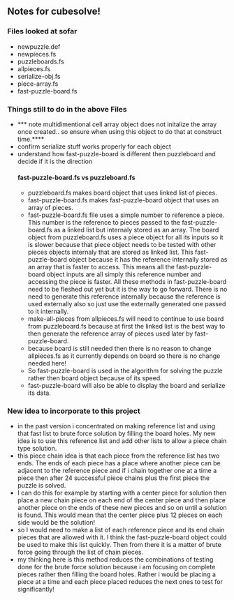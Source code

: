 ## Notes for cubesolve!

### Files looked at sofar
* newpuzzle.def
* newpieces.fs
* puzzleboards.fs
* allpieces.fs
* serialize-obj.fs
* piece-array.fs
* fast-puzzle-board.fs

### Things still to do in the above Files
* *** note multidimentional cell array object does not initalize the array once created.. so ensure when using this object to do that at construct time.****
* confirm serialize stuff works properly for each object
* understand how fast-puzzle-board is different then puzzleboard and decide if it is the direction
  #### fast-puzzle-board.fs vs puzzleboard.fs
  * puzzleboard.fs makes board object that uses linked list of pieces.
  * fast-puzzle-board.fs makes fast-puzzle-board object that uses an array of pieces.  
  * fast-puzzle-board.fs file uses a simple number to reference a piece.  This number is the reference to pieces passed to the fast-puzzle-board.fs as a linked list but internaly stored as an array.  The board object from puzzleboard.fs uses a piece object for all its inputs so it is slower because that piece object needs to be tested with other pieces objects internaly that are stored as linked list.  This fast-puzzle-board object because it has the reference internally stored as an array that is faster to access.  This means all the fast-puzzle-board object inputs are all simply this reference number and accessing the piece is faster.  All these methods in fast-puzzle-board need to be fleshed out yet but it is the way to go forward.  There is no need to generate this reference internally because the reference is used externally also so just use the externally generated one passed to it internally.
  * make-all-pieces from allpieces.fs will need to continue to use board from puzzleboard.fs because at first the linked list is the best way to then generate the reference array of pieces used later by fast-puzzle-board.
  * because board is still needed then there is no reason to change allpieces.fs as it currently depends on board so there is no change needed here!
  * So fast-puzzle-board is used in the algorithm for solving the puzzle rather then board object because of its speed.
  * fast-puzzle-board will also be able to display the board and serialize its data.

### New idea to incorporate to this project
* in the past version i concentrated on making reference list and using that fast list to brute force solution by filling the board holes.  My new idea is to use this reference list and add other lists to allow a piece chain type solution.
* this piece chain idea is that each piece from the reference list has two ends.  The ends of each piece has a place where another piece can be adjacent to the reference piece and if i chain together one at a time a piece then after 24 successful piece chains plus the first piece the puzzle is solved.   
* I can do this for example by starting with a center piece for solution then place a new chain piece on each end of the center piece and then place another piece on the ends of these new pieces and so on until a solution is found.  This would mean that the center piece plus 12 pieces on each side would be the solution!
* so I would need to make a list of each reference piece and its end chain pieces that are allowed with it.  I think the fast-puzzle-board object could be used to make this list quickly.  Then from there it is a matter of brute force going through the list of chain pieces.
* my thinking here is this method reduces the combinations of testing done for the brute force solution because i am focusing on complete pieces rather then filling the board holes.  Rather i would be placing a piece at a time and each piece placed reduces the next ones to test for significantly!
